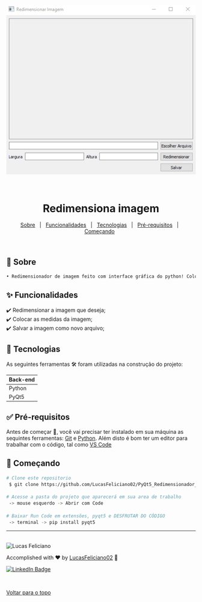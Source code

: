 <!-- Status -->

<!-- <h4 align="center"> 
---
	🚧  Projeto Redimensionador 🚀 Em construção...  🚧
</h4> 

<hr> -->


<div align="center" id="top">
  <img alt="Redimensionador" title="Redimensionador" src="./redimensionador.gif"/>
</h1>

 
  &#xa0;


 </div>
 
 
 <h1 align="center">Redimensiona imagem</h1>


 
<p align="center">
  <a href="#dart-sobre">Sobre</a> &#xa0; | &#xa0; 
  <a href="#sparkles-funcionalidades">Funcionalidades</a> &#xa0; | &#xa0; 
  <a href="#rocket-tecnologias">Tecnologias</a> &#xa0; | &#xa0; 
  <a href="#white_check_mark-pré-requisitos">Pré-requisitos</a> &#xa0; | &#xa0;
  <a href="#checkered_flag-começando">Começando</a> &#xa0; 
<!--  <a href="#autor">Autor</a> -->
</p>


<br>
			
	
	
## :dart: Sobre ##

```sh
• Redimensionador de imagem feito com interface gráfica do python! Coloque a foto e adéque conforme o tamanho que queira!
```

## :sparkles: Funcionalidades ##

:heavy_check_mark: Redimensionar a imagem que deseja;\
:heavy_check_mark: Colocar as medidas da imagem;\
:heavy_check_mark: Salvar a imagem como novo arquivo;


## :rocket: Tecnologias ##
 
As seguintes ferramentas 🛠 foram utilizadas na construção do projeto:


<table>
  <thead>
    <th>Back-end</th>
  </thead>
  <tbody>
    <tr>
      <td>Python</td>
    </tr>
    <tr>
      <td>PyQt5</td>
    </tr> 
	  
  </tbody>

</table>


## :white_check_mark: Pré-requisitos ##


Antes de começar 🏁, você vai precisar ter instalado em sua máquina as sequintes ferramentas:
[Git](https://git-scm.com/downloads) e [Python](https://www.python.org/downloads/).
Além disto é bom ter um editor para trabalhar com o código, tal como [VS Code](https://code.visualstudio.com/download)


## :checkered_flag: Começando ##


```bash
# Clone este repositorio
 $ git clone https://github.com/LucasFeliciano02/PyQt5_Redimensionador_Imagem.git

# Acesse a pasta do projeto que aparecerá em sua area de trabalho
 -> mouse esquerdo -> Abrir com Code

# Baixar Run Code em extensões, pyqt5 e DESFRUTAR DO CÓDIGO
 -> terminal -> pip install pyqt5

```


---

<br>

<!---### Autor --->


<img alt="Lucas Feliciano" title="Lucas Feliciano" src="https://avatars.githubusercontent.com/u/90653345?v=4" height="100" width="100" />


Accomplished with :heart: by [LucasFeliciano02](https://github.com/LucasFeliciano02) 👋


[![LinkedIn Badge](https://img.shields.io/badge/-Lucas_Feliciano-blue?style=flat-square&logo=Linkedin&logoColor=white&link=https://www.linkedin.com/in/lucas-henrique-marques-feliciano-aa5aab222/)](https://www.linkedin.com/in/lucas-henrique-marques-feliciano-aa5aab222/) 


 &#xa0;


<a href="#top">Voltar para o topo</a>
